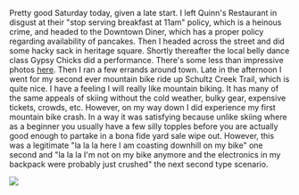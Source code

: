 Pretty good Saturday today, given a late start. I left Quinn's Restaurant in disgust at their "stop serving breakfast at 11am" policy, which is a heinous crime, and headed to the Downtown Diner, which has a proper policy regarding availability of pancakes. Then I headed across the street and did some hacky sack in heritage square. Shortly thereafter the local belly dance class Gypsy Chicks did a performance. There's some less than impressive photos [here](http://peterlyons.com/app/photos?gallery=flagstaff_2008_part_1&photo=111_belly_dance). Then I ran a few errands around town. Late in the afternoon I went for my second ever mountain bike ride up Schultz Creek Trail, which is quite nice. I have a feeling I will really like mountain biking. It has many of the same appeals of skiing without the cold weather, bulky gear, expensive tickets, crowds, etc. However, on my way down I did experience my first mountain bike crash. In a way it was satisfying because unlike skiing where as a beginner you usually have a few silly topples before you are actually good enough to partake in a bona fide yard sale wipe out. However, this was a legitimate "la la la here I am coasting downhill on my bike" one second and "la la la I'm not on my bike anymore and the electronics in my backpack were probably just crushed" the next second type scenario.

![](/photos/flagstaff_2008_part_1/118_schultz_creek_trail.jpg)